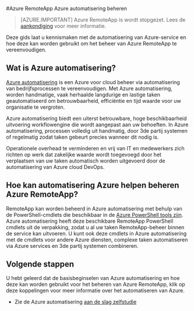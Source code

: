<properties
    pageTitle="Azure RemoteApp Azure automatisering beheren | Microsoft Azure"
    description="Meer informatie over hoe de automatisering Azure-service kan worden gebruikt voor het beheren van Azure RemoteApp."
    services="automation"
    documentationCenter=""
    authors="mgoedtel"
    manager="jwhit"
    editor=""/>

<tags
    ms.service="automation"
    ms.workload="tbd"
    ms.tgt_pltfrm="na"
    ms.devlang="na"
    ms.topic="article"
    ms.date="08/15/2016"
    ms.author="magoedte;csand"/>

#<a name="managing-azure-remoteapp-using-azure-automation"></a>Azure RemoteApp Azure automatisering beheren

> [AZURE.IMPORTANT]
> Azure RemoteApp is wordt stopgezet. Lees de [aankondiging](https://go.microsoft.com/fwlink/?linkid=821148) voor meer informatie.

Deze gids laat u kennismaken met de automatisering van Azure-service en hoe deze kan worden gebruikt om het beheer van Azure RemoteApp te vereenvoudigen.

## <a name="what-is-azure-automation"></a>Wat is Azure automatisering?

[Azure automatisering](../automation/automation-intro.md) is een Azure voor cloud beheer via automatisering van bedrijfsprocessen te vereenvoudigen. Met Azure automatisering, worden handmatige, vaak herhaalde langdurige en lastige taken geautomatiseerd om betrouwbaarheid, efficiëntie en tijd waarde voor uw organisatie te vergroten.

Azure automatisering biedt een uiterst betrouwbare, hoge beschikbaarheid uitvoering workflowengine die wordt aangepast aan uw behoeften. In Azure automatisering, processen volledig uit handmatig, door 3de partij systemen of regelmatig zodat taken gebeurt precies wanneer dit nodig is.

Operationele overhead te verminderen en vrij van IT en medewerkers zich richten op werk dat zakelijke waarde wordt toegevoegd door het verplaatsen van uw taken automatisch worden uitgevoerd door de automatisering van Azure cloud DevOps.


## <a name="how-can-azure-automation-help-manage-azure-remoteapp"></a>Hoe kan automatisering Azure helpen beheren Azure RemoteApp?

RemoteApp kan worden beheerd in Azure automatisering met behulp van de PowerShell-cmdlets die beschikbaar in de [Azure PowerShell tools zijn](https://msdn.microsoft.com/library/azure/jj156055.aspx). Azure automatisering heeft deze beschikbare RemoteApp PowerShell cmdlets uit de verpakking, zodat u al uw taken RemoteApp-beheer binnen de service kan uitvoeren. U kunt ook deze cmdlets in Azure automatisering met de cmdlets voor andere Azure diensten, complexe taken automatiseren via Azure services en 3de partij systemen combineren.


## <a name="next-steps"></a>Volgende stappen

U hebt geleerd dat de basisbeginselen van Azure automatisering en hoe deze kan worden gebruikt voor het beheren van Azure RemoteApp, klik op deze koppelingen voor meer informatie over het automatiseren van Azure.

* Zie de Azure automatisering [aan de slag zelfstudie](../automation/automation-first-runbook-graphical.md)
